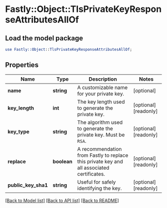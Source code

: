 # Fastly::Object::TlsPrivateKeyResponseAttributesAllOf

## Load the model package
```perl
use Fastly::Object::TlsPrivateKeyResponseAttributesAllOf;
```

## Properties
Name | Type | Description | Notes
------------ | ------------- | ------------- | -------------
**name** | **string** | A customizable name for your private key. | [optional] 
**key_length** | **int** | The key length used to generate the private key. | [optional] [readonly] 
**key_type** | **string** | The algorithm used to generate the private key. Must be `RSA`. | [optional] [readonly] 
**replace** | **boolean** | A recommendation from Fastly to replace this private key and all associated certificates. | [optional] [readonly] 
**public_key_sha1** | **string** | Useful for safely identifying the key. | [optional] [readonly] 

[[Back to Model list]](../README.md#documentation-for-models) [[Back to API list]](../README.md#documentation-for-api-endpoints) [[Back to README]](../README.md)


